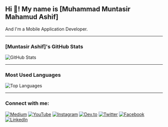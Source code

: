 ## Hi 👋! My name is [Muhammad Muntasir Mahamud Ashif]
And I'm a Mobile Application Developer.

---

### [Muntasir Ashif]'s GitHub Stats

![GitHub Stats](https://github-readme-stats.vercel.app/api?username=yourusername&show_icons=true&theme=radical)

---

### Most Used Languages

![Top Languages](https://github-readme-stats.vercel.app/api/top-langs/?username=yourusername&layout=compact&theme=radical)

---

### Connect with me:

[![Medium](https://img.shields.io/badge/-Medium-black?style=flat-square&logo=medium)](https://medium.com/@yourusername)
[![YouTube](https://img.shields.io/badge/YouTube-red?style=flat-square&logo=youtube)](https://www.youtube.com/c/yourusername)
[![Instagram](https://img.shields.io/badge/Instagram-E4405F?style=flat-square&logo=instagram&logoColor=white)](https://www.instagram.com/yourusername)
[![Dev.to](https://img.shields.io/badge/Dev.to-0A0A0A?style=flat-square&logo=devdotto)](https://dev.to/yourusername)
[![Twitter](https://img.shields.io/badge/Twitter-blue?style=flat-square&logo=twitter&logoColor=white)](https://twitter.com/yourusername)
[![Facebook](https://img.shields.io/badge/Facebook-1877F2?style=flat-square&logo=facebook&logoColor=white)](https://www.facebook.com/yourusername)
[![LinkedIn](https://img.shields.io/badge/LinkedIn-blue?style=flat-square&logo=linkedin)](https://www.linkedin.com/in/yourusername/)

